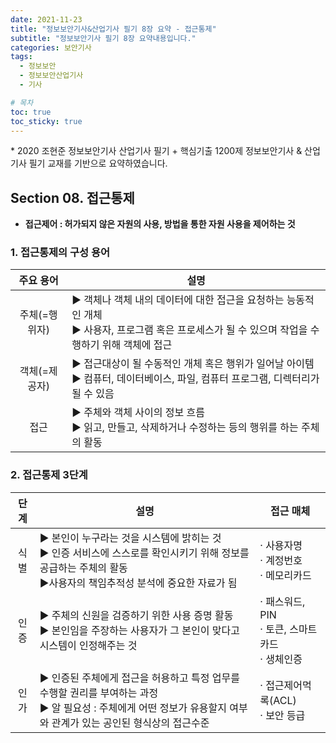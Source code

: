 ```yaml
---
date: 2021-11-23
title: "정보보안기사&산업기사 필기 8장 요약 - 접근통제"
subtitle: "정보보안기사 필기 8장 요약내용입니다."
categories: 보안기사
tags:
  - 정보보안
  - 정보보안산업기사
  - 기사

# 목차
toc: true  
toc_sticky: true 
---
```



\* 2020 조현준 정보보안기사 산업기사 필기 + 핵심기출 1200제 정보보안기사 & 산업기사 필기 교재를 기반으로 요약하였습니다.


## Section 08. 접근통제

* **접근제어 : 허가되지 않은 자원의 사용, 방법을 통한 자원 사용을 제어하는 것**


### 1. 접근통제의 구성 용어

|**주요 용어**|**설명**|
|:---:|---|
|주체(=행위자)|▶ 객체나 객체 내의 데이터에 대한 접근을 요청하는 능동적인 개체<br> ▶ 사용자, 프로그램 혹은 프로세스가 될 수 있으며 작업을 수행하기 위해 객체에 접근﻿|
|객체(=제공자)|▶ 접근대상이 될 수동적인 개체 혹은 행위가 일어날 아이템<br> ▶ 컴퓨터, 데이터베이스, 파일, 컴퓨터 프로그램, 디렉터리가 될 수 있음﻿|
|접근|▶ 주체와 객체 사이의 정보 흐름<br> ▶ 읽고, 만들고, 삭제하거나 수정하는 등의 행위를 하는 주체의 활동﻿|

### 2. 접근통제 3단계

|**단계**|**설명**|**접근 매체**|
|:---:|---|---|
|식별|▶ 본인이 누구라는 것을 시스템에 밝히는 것<br> ▶ 인증 서비스에 스스로를 확인시키기 위해 정보를 공급하는 주체의 활동<br>▶사용자의 책임추적성 분석에 중요한 자료가 됨﻿|· 사용자명<br>· 계정번호<br>· 메모리카드|
|인증|▶ 주체의 신원을 검증하기 위한 사용 증명 활동<br> ▶ 본인임을 주장하는 사용자가 그 본인이 맞다고 시스템이 인정해주는 것﻿|· 패스워드, PIN<br>· 토큰, 스마트카드<br>· 생체인증|
|인가|▶ 인증된 주체에게 접근을 허용하고 특정 업무를 수행할 권리를 부여하는 과정<br> ▶ 알 필요성 : 주체에게 어떤 정보가 유용할지 여부와 관계가 있는 공인된 형식상의 접근수준﻿|· 접근제어먹록(ACL)<br>· 보안 등급|

